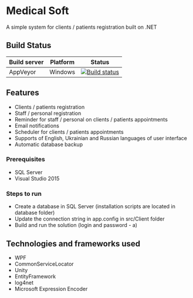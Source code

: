 # Medical Soft
A simple system for clients / patients registration built on .NET

## Build Status
| Build server| Platform       | Status      |
|-------------|----------------|-------------|
| AppVeyor    | Windows        |[![Build status](https://ci.appveyor.com/api/projects/status/wfcu51b8g9s40avo?svg=true)](https://ci.appveyor.com/project/linuxchata/medical-soft/branch/master) |

## Features
- Clients / patients registration
- Staff / personal registration
- Reminder for staff / personal on clients / patients appointments
- Email notifications
- Scheduler for clients / patients appointments
- Supports of English, Ukrainian and Russian languages of user interface
- Automatic database backup

### Prerequisites
- SQL Server
- Visual Studio 2015

### Steps to run
- Create a database in SQL Server (installation scripts are located in database folder)
- Update the connection string in app.config in src/Client folder
- Build and run the solution (login and password - a)

## Technologies and frameworks used
- WPF
- CommonServiceLocator
- Unity
- EntityFramework
- log4net
- Microsoft Expression Encoder
